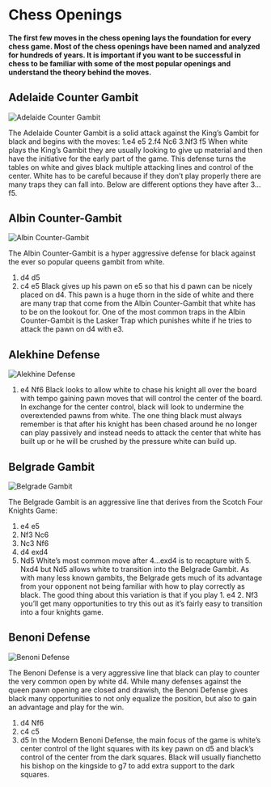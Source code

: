 # Chess Openings

#### The first few moves in the chess opening lays the foundation for every chess game. Most of the chess openings have been named and analyzed for hundreds of years. It is important if you want to be successful in chess to be familiar with some of the most popular openings and understand the theory behind the moves.



## Adelaide Counter Gambit

![Adelaide Counter Gambit](https://www.thechesswebsite.com/wp-content/uploads/2019/09/adelaide-counter-gambit.png)

The Adelaide Counter Gambit is a solid attack against the King’s Gambit for black and begins with the moves:
1.e4 e5
2.f4 Nc6
3.Nf3 f5
When white plays the King’s Gambit they are usually looking to give up material and then have the initiative for the early part of the game. This defense turns the tables on white and gives black multiple attacking lines and control of the center. White has to be careful because if they don’t play properly there are many traps they can fall into. Below are different options they have after 3…f5.


## Albin Counter-Gambit

![Albin Counter-Gambit](https://www.thechesswebsite.com/wp-content/uploads/2012/07/albin2.jpg)

The Albin Counter-Gambit is a hyper aggressive defense for black against the ever so popular queens gambit from white.
1. d4 d5
2. c4 e5
Black gives up his pawn on e5 so that his d pawn can be nicely placed on d4. This pawn is a huge thorn in the side of white and there are many trap that come from the Albin Counter-Gambit that white has to be on the lookout for. One of the most common traps in the Albin Counter-Gambit is the Lasker Trap which punishes white if he tries to attack the pawn on d4 with e3.


## Alekhine Defense

![Alekhine Defense](https://www.thechesswebsite.com/wp-content/uploads/2012/07/alekhinedefensebig.jpg)

1. e4 Nf6
Black looks to allow white to chase his knight all over the board with tempo gaining pawn moves that will control the center of the board. In exchange for the center control, black will look to undermine the overextended pawns from white.
The one thing black must always remember is that after his knight has been chased around he no longer can play passively and instead needs to attack the center that white has built up or he will be crushed by the pressure white can build up.


## Belgrade Gambit

![Belgrade Gambit](https://www.thechesswebsite.com/wp-content/uploads/2017/07/belgrade-gambit.jpg)

The Belgrade Gambit is an aggressive line that derives from the Scotch Four Knights Game:
1. e4 e5
2. Nf3 Nc6
3. Nc3 Nf6
4. d4 exd4
5. Nd5
White’s most common move after 4…exd4 is to recapture with 5. Nxd4 but Nd5 allows white to transition into the Belgrade Gambit. As with many less known gambits, the Belgrade gets much of its advantage from your opponent not being familiar with how to play correctly as black. The good thing about this variation is that if you play 1. e4 2. Nf3 you’ll get many opportunities to try this out as it’s fairly easy to transition into a four knights game.


## Benoni Defense

![Benoni Defense](https://www.thechesswebsite.com/wp-content/uploads/2015/08/the-benoni-defense.jpg)

The Benoni Defense is a very aggressive line that black can play to counter the very common open by white d4. While many defenses against the queen pawn opening are closed and drawish, the Benoni Defense gives black many opportunities to not only equalize the position, but also to gain an advantage and play for the win.
1. d4 Nf6
2. c4 c5
3. d5
In the Modern Benoni Defense, the main focus of the game is white’s center control of the light squares with its key pawn on d5 and black’s control of the center from the dark squares. Black will usually fianchetto his bishop on the kingside to g7 to add extra support to the dark squares.


